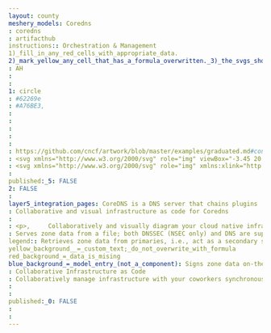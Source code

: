 ```yaml
---
layout: county 
meshery_models: Coredns
: coredns
: artifacthub
instructions:: Orchestration & Management
1)_fill_in_any_red_cells_with_appropriate_data.
2)_mark_yellow_any_cell_that_has_a_formula_overwritten._3)_the_svgs_shouldn't_have_xml_header_they_are_added_programmatically_through_workflows: Coordination & Service Discovery
: AH
: 
: 
1: circle
: #62269e
: #A76BE3, 
: 
: 
: 
: 
: 
: https://github.com/cncf/artwork/blob/master/examples/graduated.md#containerd-logos
: <svg xmlns="http://www.w3.org/2000/svg" role="img" viewBox="-3.45 20.55 439.66 392.91"><style>svg {enable-background:new 0 0 432 432}</style><style>.st4{fill:#fff}.st5{fill:#2c256c}.st6{fill:#5b2d82}.st12{fill:#623393}</style><linearGradient id="SVGID_1_" x1="1387.905" x2="1691.089" y1="-3490.327" y2="-3490.327" gradientTransform="rotate(-45.001 5285.106 -4.689)" gradientUnits="userSpaceOnUse"><stop offset="0" stop-color="#623393"/><stop offset=".574" stop-color="#452b7c"/><stop offset="1" stop-color="#2c256c"/></linearGradient><linearGradient id="SVGID_2_" x1="1387.905" x2="1691.089" y1="-3449.15" y2="-3449.15" gradientTransform="rotate(-45.001 5285.106 -4.689)" gradientUnits="userSpaceOnUse"><stop offset="0" stop-color="#623393"/><stop offset=".574" stop-color="#452b7c"/><stop offset="1" stop-color="#2c256c"/></linearGradient><path fill="url(#SVGID_2_)" d="M246.8 138.9c5.6 0 11.2 2.1 15.4 6.4l12.6 12.6-12.6-12.6c-4.2-4.3-9.8-6.4-15.4-6.4z"/><linearGradient id="SVGID_3_" x1="1387.905" x2="1691.089" y1="-3506.712" y2="-3506.712" gradientTransform="rotate(-45.001 5285.106 -4.689)" gradientUnits="userSpaceOnUse"><stop offset="0" stop-color="#754fa0"/><stop offset=".181" stop-color="#6e4a99"/><stop offset=".457" stop-color="#5c3f8b"/><stop offset=".791" stop-color="#413079"/><stop offset="1" stop-color="#2c256c"/></linearGradient><path fill="url(#SVGID_3_)" d="M123.6 154.1c14-14 36.8-14 50.8 0l10.6 10.6 32.9-32.9c15.9-15.9 41.9-15.9 57.8 0l12.6 12.6 31.6-31.6L251 43.9c-19.8-19.8-52.3-19.8-72.2 0L36.7 186.2C19.8 203 17.4 229 29.2 248.6l.4-.4 94-94.1z"/><linearGradient id="SVGID_4_" x1="1387.905" x2="1691.088" y1="-3362.654" y2="-3362.654" gradientTransform="rotate(-45.001 5285.106 -4.689)" gradientUnits="userSpaceOnUse"><stop offset="0" stop-color="#754fa0"/><stop offset=".181" stop-color="#6e4a99"/><stop offset=".457" stop-color="#5c3f8b"/><stop offset=".791" stop-color="#413079"/><stop offset="1" stop-color="#2c256c"/></linearGradient><path fill="url(#SVGID_4_)" d="M309.3 277.9c-14 14-36.8 14-50.8 0L246 265.3l-41.5 41.5c-15.9 15.9-41.9 15.9-57.8 0L136 296.1l-30.8 30.8 63.3 63.3c19.8 19.8 52.3 19.8 72.2 0L383 248c14.8-14.8 18.6-36.7 11.3-55l-4.6 4.6-80.4 80.3z"/><path d="M191 293.3c-2.1 2.1-4.6 3.7-7.2 4.8-2.6 1.1-5.4 1.6-8.2 1.6-5.6 0-11.2-2.1-15.4-6.4l-10.7-10.7-12.3-12.3c-4.3-4.3-6.4-9.8-6.4-15.4 0-2.8.5-5.6 1.6-8.2 1.1-2.6 2.7-5.1 4.8-7.2l61.3-61.3 32.9-32.9c3.2-3.2 7.1-5.2 11.3-6 1.4-.3 2.8-.4 4.2-.4 5.6 0 11.2 2.1 15.4 6.4l12.6 12.6 13.5-13.5-12.6-12.6c-15.9-15.9-41.9-15.9-57.8 0l-33 32.9-61.3 61.3c-3 3-5.4 6.3-7.3 9.9-.6 1.2-1.2 2.4-1.7 3.6-4.5 11.1-3.9 23.7 1.7 34.4 1.9 3.6 4.3 6.9 7.3 9.9l12.3 12.3 10.7 10.7c15.9 15.9 41.9 15.9 57.8 0l41.5-41.5-13.5-13.5-41.5 41.5z" class="st4"/><path d="M389.6 197.6l4.6-4.6c-1.7-4.2-4-8.2-6.8-12 1 5.5 1.7 11 2.2 16.6z" class="st5"/><path d="M29.6 248.1l-.4.4c.3.5.5 1 .8 1.4-.1-.5-.3-1.1-.4-1.8z" class="st6"/><linearGradient id="SVGID_5_" x1="1387.905" x2="1691.089" y1="-3434.108" y2="-3434.108" gradientTransform="rotate(-45.001 5285.106 -4.689)" gradientUnits="userSpaceOnUse"><stop offset="0" stop-color="#623393"/><stop offset=".574" stop-color="#452b7c"/><stop offset="1" stop-color="#2c256c"/></linearGradient><path fill="url(#SVGID_5_)" d="M232.1 200.7l42.8-42.8-12.6-12.6c-4.3-4.3-9.8-6.4-15.4-6.4-1.4 0-2.8.1-4.2.4-4.1.8-8.1 2.8-11.3 6l-32.9 32.9 2.3 2.3c14 14 14 36.8 0 50.8l-51.4 51.4 10.7 10.7c4.3 4.3 9.8 6.4 15.4 6.4 2.8 0 5.6-.5 8.2-1.6 2.6-1.1 5.1-2.7 7.2-4.8l41.5-41.5-.4-.4c-13.9-14-13.9-36.8.1-50.8z"/><linearGradient id="SVGID_6_" x1="1359.162" x2="1723.274" y1="-3434.108" y2="-3434.108" gradientTransform="rotate(-45.001 5285.106 -4.689)" gradientUnits="userSpaceOnUse"><stop offset="0" stop-color="#754fa0"/><stop offset=".181" stop-color="#6e4a99"/><stop offset=".457" stop-color="#5c3f8b"/><stop offset=".791" stop-color="#413079"/><stop offset="1" stop-color="#2c256c"/></linearGradient><path fill="url(#SVGID_6_)" d="M232.1 200.7l42.8-42.8-12.6-12.6c-4.3-4.3-9.8-6.4-15.4-6.4-1.4 0-2.8.1-4.2.4-4.1.8-8.1 2.8-11.3 6l-32.9 32.9 2.3 2.3c14 14 14 36.8 0 50.8l-51.4 51.4 10.7 10.7c4.3 4.3 9.8 6.4 15.4 6.4 2.8 0 5.6-.5 8.2-1.6 2.6-1.1 5.1-2.7 7.2-4.8l41.5-41.5-.4-.4c-13.9-14-13.9-36.8.1-50.8z"/><path d="M191 293.3c-2.1 2.1-4.6 3.7-7.2 4.8 2.6-1 5.1-2.6 7.2-4.8z" class="st4"/><linearGradient id="SVGID_7_" x1="1359.162" x2="1723.274" y1="-3396.875" y2="-3396.875" gradientTransform="rotate(-45.001 5285.106 -4.689)" gradientUnits="userSpaceOnUse"><stop offset="0" stop-color="#623393"/><stop offset=".574" stop-color="#452b7c"/><stop offset="1" stop-color="#2c256c"/></linearGradient><path fill="url(#SVGID_7_)" d="M191 293.3c-2.1 2.1-4.6 3.7-7.2 4.8 2.6-1 5.1-2.6 7.2-4.8z"/><path d="M149.5 282.7l10.7 10.7c4.3 4.3 9.8 6.4 15.4 6.4-5.6 0-11.2-2.1-15.4-6.4l-10.7-10.7z" class="st4"/><linearGradient id="SVGID_8_" x1="1359.162" x2="1723.274" y1="-3417.679" y2="-3417.679" gradientTransform="rotate(-45.001 5285.106 -4.689)" gradientUnits="userSpaceOnUse"><stop offset="0" stop-color="#623393"/><stop offset=".574" stop-color="#452b7c"/><stop offset="1" stop-color="#2c256c"/></linearGradient><path fill="url(#SVGID_8_)" d="M149.5 282.7l10.7 10.7c4.3 4.3 9.8 6.4 15.4 6.4-5.6 0-11.2-2.1-15.4-6.4l-10.7-10.7z"/><path d="M231.4 145.3c3.2-3.2 7.1-5.2 11.3-6-4.2.8-8.2 2.8-11.3 6z" class="st4"/><linearGradient id="SVGID_9_" x1="1359.162" x2="1723.274" y1="-3470.335" y2="-3470.335" gradientTransform="rotate(-45.001 5285.106 -4.689)" gradientUnits="userSpaceOnUse"><stop offset="0" stop-color="#623393"/><stop offset=".574" stop-color="#452b7c"/><stop offset="1" stop-color="#2c256c"/></linearGradient><path fill="url(#SVGID_9_)" d="M231.4 145.3c3.2-3.2 7.1-5.2 11.3-6-4.2.8-8.2 2.8-11.3 6z"/><path d="M36.7 258.3c-2.6-2.6-4.8-5.4-6.7-8.3-.3-.5-.6-1-.8-1.4l-13.5 13.5c-14 14-14 36.8 0 50.8L42 339.3c11.3 11.3 28.3 13.5 41.8 6.6 3.2-1.7 6.3-3.8 9-6.6l8.4-8.4 3-3 1-1-68.5-68.6z" class="st5"/><path d="M123.7 283.8c-3-3-5.4-6.3-7.3-9.9-5.6-10.7-6.2-23.3-1.7-34.4.5-1.2 1.1-2.4 1.7-3.6 1.9-3.6 4.3-6.9 7.3-9.9l61.3-61.3-10.6-10.6c-14-14-36.8-14-50.8 0l-94 94c.1.6.3 1.2.4 1.9 1.9 2.9 4.1 5.7 6.7 8.3l68.6 68.6 30.8-30.8-12.4-12.3z" class="st6"/><path d="M114.7 239.5c-4.5 11.1-3.9 23.7 1.7 34.4-5.6-10.7-6.2-23.3-1.7-34.4zm34.8 43.2l51.4-51.4c14-14 14-36.8 0-50.8l-2.3-2.3-61.3 61.3c-2.1 2.1-3.7 4.6-4.8 7.2-1.1 2.6-1.6 5.4-1.6 8.2 0 5.6 2.1 11.2 6.4 15.4l12.2 12.4z" class="st6"/><path d="M137.1 270.3c-4.3-4.3-6.4-9.8-6.4-15.4.1 5.6 2.2 11.2 6.4 15.4l12.3 12.3-12.3-12.3zm.1-30.8c-2.1 2.1-3.7 4.6-4.8 7.2 1-2.6 2.6-5.1 4.8-7.2z" class="st6"/><path d="M274.9 157.9l-42.8 42.8c-14 14-14 36.8 0 50.8l.4.4 52.7-52.7c3.2-3.2 5.2-7.1 6-11.3.3-1.4.4-2.8.4-4.2 0-5.6-2.1-11.2-6.4-15.4l-10.3-10.4z" class="st5"/><path d="M285.2 199.1c3.2-3.2 5.2-7.1 6-11.3-.8 4.2-2.8 8.1-6 11.3z" class="st5"/><path d="M285.2 168.3c4.3 4.3 6.4 9.8 6.4 15.4 0-5.6-2.1-11.2-6.4-15.4l-10.4-10.4 10.4 10.4zm13.5 44.3c4-4 7-8.6 9-13.5-2 4.9-5 9.5-9 13.5z" class="st12"/><path d="M307.7 199.1c.5-1.2.9-2.5 1.3-3.7 4.1-13.9.7-29.6-10.3-40.5l-10.4-10.4-13.5 13.5 10.4 10.4c4.3 4.3 6.4 9.8 6.4 15.4 0 1.4-.1 2.8-.4 4.2-.8 4.1-2.8 8.1-6 11.3L232.5 252l13.5 13.5 52.7-52.7c4-4.2 7-8.8 9-13.7zM417.3 119l-26.4-26.4c-13.2-13.2-34.1-14-48.2-2.3-.9.7-1.8 1.5-2.6 2.4l-17 17-3 3-.1.1 63 63c1.6 1.6 3.1 3.4 4.4 5.2 2.8 3.7 5.1 7.7 6.8 12l23.1-23.1c14-14.1 14-36.8 0-50.9z" class="st12"/><path d="M298.7 154.8c11 11 14.4 26.6 10.3 40.5-.4 1.3-.8 2.5-1.3 3.7-2 4.9-5 9.5-9 13.5L246 265.3l12.5 12.5c14 14 36.8 14 50.8 0l80.3-80.3c-.5-5.6-1.2-11.1-2.2-16.6-1.4-1.8-2.8-3.5-4.4-5.2l-63-63-31.6 31.6 10.3 10.5z" class="st5"/><path d="M298.7 154.8c11 11 14.4 26.6 10.3 40.5 4.1-13.9.7-29.5-10.3-40.5l-10.4-10.4 10.4 10.4z" class="st5"/></svg>, 
: <svg xmlns="http://www.w3.org/2000/svg" role="img" xmlns:xlink="http://www.w3.org/1999/xlink" viewBox="-1.20 19.05 361.40 322.90"><defs><linearGradient id="linear-gradient" x1="1126.261" x2="1375.533" y1="3683.326" y2="3683.326" gradientTransform="scale(1 -1) rotate(45 5307.366 422.857)" gradientUnits="userSpaceOnUse"><stop offset="0" stop-color="#bcbec0"/><stop offset=".738" stop-color="#d6d7d9"/><stop offset="1" stop-color="#e0e1e2"/></linearGradient><linearGradient id="linear-gradient-2" x1="1126.234" x2="1375.505" y1="3564.931" y2="3564.931" xlink:href="#linear-gradient"/><linearGradient id="linear-gradient-3" x1="1126.261" x2="1375.533" y1="3623.644" y2="3623.644" xlink:href="#linear-gradient"/><linearGradient id="linear-gradient-4" x1="1102.63" x2="1401.995" y1="3623.644" y2="3623.644" xlink:href="#linear-gradient"/><linearGradient id="linear-gradient-5" x1="1102.63" x2="1401.995" y1="3593.435" y2="3593.435" xlink:href="#linear-gradient"/><linearGradient id="linear-gradient-6" x1="1102.63" x2="1401.995" y1="3592.755" y2="3592.755" xlink:href="#linear-gradient"/><linearGradient id="linear-gradient-7" x1="1102.63" x2="1401.995" y1="3593.112" y2="3593.112" xlink:href="#linear-gradient"/><style>.cls-3{fill:#fff}</style></defs><path fill="url(#linear-gradient)" d="M103.31 128.93a29.547 29.547 0 0 1 41.807 0l8.727 8.727 27.012-27.012a33.61 33.61 0 0 1 47.542 0l10.39 10.389 26.014-26.015-56.601-56.601a42.14 42.14 0 0 0-59.344 0L31.915 155.278a42.1 42.1 0 0 0-6.234 51.28l.333-.332z"/><path fill="url(#linear-gradient-2)" d="M316.583 206.143a41.866 41.866 0 0 0 9.225-45.214l-3.823 3.823-65.993 65.993a29.547 29.547 0 0 1-41.807 0L203.88 220.44l-34.077 34.077a33.61 33.61 0 0 1-47.542 0l-8.81-8.81-25.267 25.267 52.03 52.03a42.14 42.14 0 0 0 59.344 0z"/><path d="M322.068 164.67l3.823-3.824a40.914 40.914 0 0 0-5.568-9.808 185.03 185.03 0 0 1 1.745 13.631zM26.014 206.226l-.333.333c.25.415.416.831.665 1.164a12.39 12.39 0 0 0-.332-1.497z" class="cls-3"/><path fill="url(#linear-gradient-3)" d="M204.627 116.38a15.296 15.296 0 0 0-3.408.332 17.897 17.897 0 0 0-9.225 4.904l-27.013 27.012 1.912 1.912a29.547 29.547 0 0 1 0 41.806l-42.305 42.306 8.81 8.81a17.859 17.859 0 0 0 12.716 5.236 17.069 17.069 0 0 0 6.733-1.33c.498-.25 1.08-.498 1.579-.748.083 0 .083-.083.166-.083a18.559 18.559 0 0 0 4.156-3.075l34.077-34.077-.333-.333a29.547 29.547 0 0 1 0-41.806l35.158-35.158-10.39-10.39a17.557 17.557 0 0 0-12.633-5.319z"/><path fill="url(#linear-gradient-4)" d="M204.627 116.38a15.296 15.296 0 0 0-3.408.332 17.897 17.897 0 0 0-9.225 4.904l-27.013 27.012 1.912 1.912a29.547 29.547 0 0 1 0 41.806l-42.305 42.306 8.81 8.81a17.859 17.859 0 0 0 12.716 5.236 17.069 17.069 0 0 0 6.733-1.33c.498-.25 1.08-.498 1.579-.748.083 0 .083-.083.166-.083a18.559 18.559 0 0 0 4.156-3.075l34.077-34.077-.333-.333a29.547 29.547 0 0 1 0-41.806l35.158-35.158-10.39-10.39a17.557 17.557 0 0 0-12.633-5.319z"/><path d="M154.426 246.62c-.499.25-1.08.499-1.58.748.5-.25 1.081-.498 1.58-.748z"/><path fill="url(#linear-gradient-5)" d="M154.426 246.62c-.499.25-1.08.499-1.58.748.5-.25 1.081-.498 1.58-.748z"/><path d="M158.748 243.379a16.323 16.323 0 0 1-4.156 3.075 14.573 14.573 0 0 0 4.156-3.075z"/><path fill="url(#linear-gradient-6)" d="M158.748 243.379a16.323 16.323 0 0 1-4.156 3.075 14.573 14.573 0 0 0 4.156-3.075z"/><path d="M154.592 246.537c-.083 0-.083.083-.166.083.083 0 .083-.083.166-.083z"/><path fill="url(#linear-gradient-7)" d="M154.592 246.537c-.083 0-.083.083-.166.083.083 0 .083-.083.166-.083z"/><path fill="#dedede" d="M31.915 214.621a42.852 42.852 0 0 1-5.486-6.815 8.306 8.306 0 0 1-.665-1.164l-11.22 11.054a29.547 29.547 0 0 0 0 41.807l21.693 21.693a29.669 29.669 0 0 0 34.41 5.402 28.617 28.617 0 0 0 7.396-5.402l6.899-6.899 2.493-2.493.831-.831z"/><path d="M103.393 235.566a32.621 32.621 0 0 1-5.984-8.145 33.965 33.965 0 0 1-1.413-28.26 24.304 24.304 0 0 1 1.413-2.991 32.622 32.622 0 0 1 5.984-8.146l50.451-50.45-8.727-8.727a29.547 29.547 0 0 0-41.807 0l-77.296 77.296c.083.5.249.998.332 1.58a42.852 42.852 0 0 0 5.486 6.815l56.351 56.352 25.267-25.267z" class="cls-3"/><path d="M166.81 150.623l-1.912-1.912-50.45 50.45a19.405 19.405 0 0 0-3.159 4.24l-.083.083c-.25.498-.499 1.08-.748 1.579a17.362 17.362 0 0 0-1.33 6.732 18 18 0 0 0 5.236 12.717l10.14 10.14 42.223-42.223a29.472 29.472 0 0 0 .083-41.806z" class="cls-3"/><path d="M111.372 203.317a18.742 18.742 0 0 1 3.159-4.238 16.552 16.552 0 0 0-3.159 4.238zm-.831 1.746c.25-.499.499-1.08.748-1.58-.25.5-.498.998-.748 1.58zm.749-1.579l.082-.083c-.083 0-.083 0-.083.083zm81.285 5.486l.333.332 43.386-43.386a17.927 17.927 0 0 0 4.903-9.226 15.793 15.793 0 0 0 .333-3.408 18 18 0 0 0-5.236-12.716l-8.561-8.561-35.158 35.158a29.547 29.547 0 0 0 0 41.806zm60.508-39.813a36.623 36.623 0 0 1-3.49 5.32 32.612 32.612 0 0 0 3.49-5.32zm1.579-3.241a24.3 24.3 0 0 1-1.413 2.992c.499-.997.998-1.995 1.413-2.992z" class="cls-3"/><path fill="#b3b3b3" d="M249.592 174.477a32.613 32.613 0 0 0 3.49-5.32c.084-.083.084-.166.167-.249.499-.997.998-1.995 1.413-2.992s.748-2.078 1.08-3.075a33.424 33.424 0 0 0-8.477-33.33l-8.56-8.56-11.055 11.054 8.56 8.56a17.859 17.859 0 0 1 5.237 12.717 15.297 15.297 0 0 1-.333 3.408 17.897 17.897 0 0 1-4.903 9.226l-43.386 43.386 11.054 11.054 43.386-43.386a22.294 22.294 0 0 0 2.327-2.493zm95.25-74.388l-21.693-21.693a29.504 29.504 0 0 0-39.646-1.912c-.748.582-1.413 1.247-2.161 1.912l-13.963 13.963-2.494 2.494-.083.083 51.78 51.78a44.603 44.603 0 0 1 3.657 4.24 41.292 41.292 0 0 1 5.57 9.807l18.95-18.95a29.522 29.522 0 0 0 .083-41.724z"/><path d="M247.265 129.512a33.794 33.794 0 0 1 8.478 33.329c-.333 1.08-.665 2.077-1.08 3.075a24.304 24.304 0 0 1-1.414 2.992c-.083.083-.083.166-.166.25a36.623 36.623 0 0 1-3.491 5.319 34.249 34.249 0 0 1-2.327 2.576l-43.386 43.386 10.306 10.306a29.547 29.547 0 0 0 41.807 0l65.993-65.993c-.416-4.571-.997-9.142-1.829-13.63a35.185 35.185 0 0 0-3.657-4.24L264.802 95.02l-26.015 26.015z" class="cls-3"/><path d="M249.592 174.477a34.249 34.249 0 0 1-2.327 2.576 34.255 34.255 0 0 0 2.327-2.576zm3.658-5.569c-.084.083-.084.166-.167.25.083-.084.166-.167.166-.25z" class="cls-3"/></svg>
: 
published:_5: FALSE
2: FALSE
: 
layer5_integration_pages: CoreDNS is a DNS server that chains plugins
: Collaborative and visual infrastructure as code for Coredns
: 
: <p>,     Collaboratively and visually diagram your cloud native infrastructure with GitOps-style pipeline integration. Design, test, and manage configuration your Kubernetes-based, containerized applications as a visual topology., </p>, <p>,     Looking for best practice cloud native design and deployment best practices? Choose from thousands of pre-built components in MeshMap. Choose from hundreds of ready-made design patterns by importing templates from Meshery Catalog or use our low code designer, MeshMap, to create and deploy your own cloud native infrastructure designs., </p>
: Serves zone data from a file; both DNSSEC (NSEC only) and DNS are supported (file and auto).
legend:: Retrieves zone data from primaries, i.e., act as a secondary server (AXFR only) (secondary).
yellow_background__=_custom_text;_do_not_overwrite_with_formula
red_background_=_data_is_mising
blue_background_=_model_entry_(not_a_component): Signs zone data on-the-fly (dnssec).
: Collaborative Infrastructure as Code
: Collaboratively manage infrastructure with your coworkers synchronously sharing the same designs.
: 
: 
published:_0: FALSE
: 
: 
---
```

